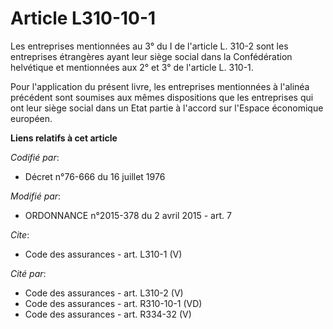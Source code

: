 # Article L310-10-1

Les entreprises mentionnées au 3° du I de l'article L. 310-2 sont les entreprises étrangères ayant leur siège social dans la
Confédération helvétique et mentionnées aux 2° et 3° de l'article L. 310-1. 

Pour l'application du présent livre, les entreprises mentionnées à l'alinéa précédent sont soumises aux mêmes dispositions
que les entreprises qui ont leur siège social dans un Etat partie à l'accord sur l'Espace économique européen.

**Liens relatifs à cet article**

_Codifié par_:

  - Décret n°76-666 du 16 juillet 1976

_Modifié par_:

  - ORDONNANCE n°2015-378 du 2 avril 2015 - art. 7

_Cite_:

  - Code des assurances - art. L310-1 (V)

_Cité par_:

  - Code des assurances - art. L310-2 (V)
  - Code des assurances - art. R310-10-1 (VD)
  - Code des assurances - art. R334-32 (V)
